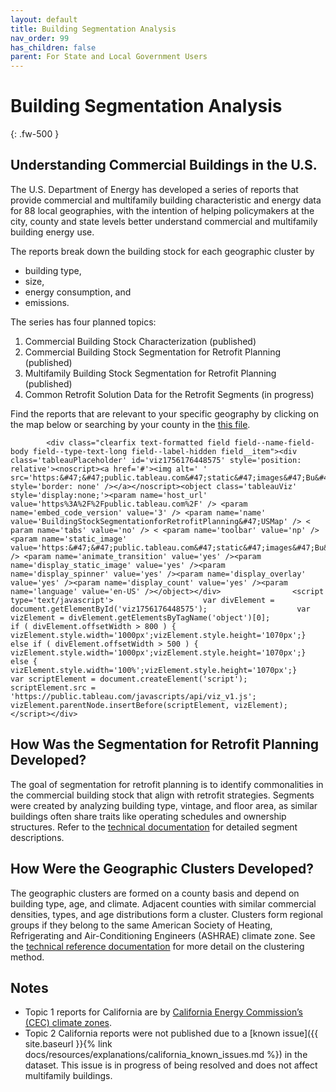 ```yaml
---
layout: default
title: Building Segmentation Analysis
nav_order: 99
has_children: false
parent: For State and Local Government Users
---
```


# Building Segmentation Analysis
{: .fw-500 }

## Understanding Commercial Buildings in the U.S.
The U.S. Department of Energy has developed a series of reports that provide commercial and multifamily building characteristic and energy data for 88 local geographies, with the intention of helping policymakers at the city, county and state levels better understand commercial and multifamily building energy use. 

The reports break down the building stock for each geographic cluster by  

- building type,  
- size, 
- energy consumption, and 
- emissions.

The series has four planned topics: 

1.	Commercial Building Stock Characterization (published)
2.	Commercial Building Stock Segmentation for Retrofit Planning (published)
3.	Multifamily Building Stock Segmentation for Retrofit Planning (published)
4.	Common Retrofit Solution Data for the Retrofit Segments (in progress)

Find the reports that are relevant to your specific geography by clicking on the map below or searching by your county in the [this file][1].

<div class="paragraph paragraph--type--content paragraph--view-mode--default paragraph--id--5463">
  <div class="paragraph__column">
        
            <div class="clearfix text-formatted field field--name-field-body field--type-text-long field--label-hidden field__item"><div class='tableauPlaceholder' id='viz1756176448575' style='position: relative'><noscript><a href='#'><img alt=' ' src='https:&#47;&#47;public.tableau.com&#47;static&#47;images&#47;Bu&#47;BuildingStockSegmentationforRetrofitPlanning&#47;USMap&#47;1_rss.png' style='border: none' /></a></noscript><object class='tableauViz'  style='display:none;'><param name='host_url' value='https%3A%2F%2Fpublic.tableau.com%2F' /> <param name='embed_code_version' value='3' /> <param name='name' value='BuildingStockSegmentationforRetrofitPlanning&#47;USMap' /> <   param name='tabs' value='no' /> < <param name='toolbar' value='np' /><param name='static_image' value='https:&#47;&#47;public.tableau.com&#47;static&#47;images&#47;Bu&#47;BuildingStockSegmentationforRetrofitPlanning&#47;USMap&#47;1.png' /> <param name='animate_transition' value='yes' /><param name='display_static_image' value='yes' /><param name='display_spinner' value='yes' /><param name='display_overlay' value='yes' /><param name='display_count' value='yes' /><param name='language' value='en-US' /></object></div>                <script type='text/javascript'>                    var divElement = document.getElementById('viz1756176448575');                    var vizElement = divElement.getElementsByTagName('object')[0];                    if ( divElement.offsetWidth > 800 ) { vizElement.style.width='1000px';vizElement.style.height='1070px';} else if ( divElement.offsetWidth > 500 ) { vizElement.style.width='1000px';vizElement.style.height='1070px';} else { vizElement.style.width='100%';vizElement.style.height='1070px';}                     var scriptElement = document.createElement('script');                    scriptElement.src = 'https://public.tableau.com/javascripts/api/viz_v1.js';                    vizElement.parentNode.insertBefore(scriptElement, vizElement);                </script></div>
      
  </div>
</div>

## How Was the Segmentation for Retrofit Planning Developed?
The goal of segmentation for retrofit planning is to identify commonalities in the commercial building stock that align with retrofit strategies. Segments were created by analyzing building type, vintage, and floor area, as similar buildings often share traits like operating schedules and ownership structures. Refer to the [technical documentation](https://www.nrel.gov/docs/fy24osti/88947.pdf) for detailed segment descriptions.

## How Were the Geographic Clusters Developed?
The geographic clusters are formed on a county basis and depend on building type, age, and climate. Adjacent counties with similar commercial densities, types, and age distributions form a cluster. Clusters form regional groups if they belong to the same American Society of Heating, Refrigerating and Air-Conditioning Engineers (ASHRAE) climate zone. See the [technical reference documentation](https://www.nrel.gov/docs/fy23osti/84648.pdf) for more detail on the clustering method.

## Notes
- Topic 1 reports for California are by [California Energy Commission’s (CEC) climate zones](https://www.energy.ca.gov/programs-and-topics/programs/building-energy-efficiency-standards/climate-zone-tool-maps-and).
- Topic 2 California reports were not published due to a [known issue]({{    site.baseurl   }}{% link docs/resources/explanations/california_known_issues.md %}) in the dataset. This issue is in progress of being resolved and does not affect multifamily buildings. 


[1]:../../../assets/files/building_segmentation_analysis_report_links.csv